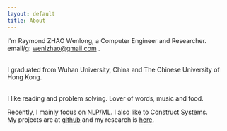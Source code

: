 ```yaml
---
layout: default
title: About
---
```

I'm Raymond ZHAO Wenlong, a Computer Engineer and Researcher.   
email/g: wenlzhao@gmail.com .  
<br>  

I graduated from Wuhan University, China and The Chinese University of Hong Kong.    
<br>  
   
I like reading and problem solving.  Lover of words, music and food.
<br>  

Recently, I mainly focus on NLP/ML.  I also like to Construct Systems.  
My projects are at [github](https://github.com/muyun) and my research is [here](http://muyun.github.io/research/).  
<br>

